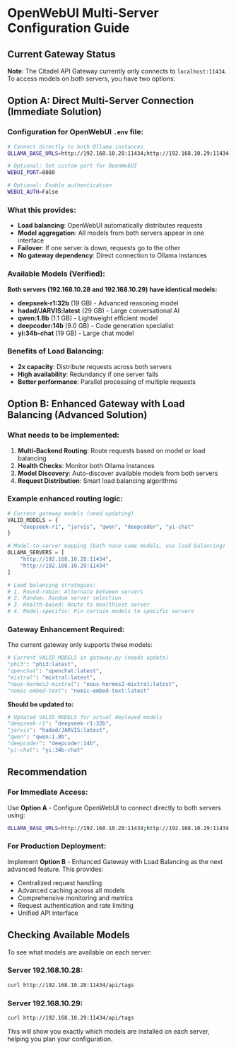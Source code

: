 # OpenWebUI Multi-Server Configuration Guide

## Current Gateway Status
**Note**: The Citadel API Gateway currently only connects to `localhost:11434`. To access models on both servers, you have two options:

## Option A: Direct Multi-Server Connection (Immediate Solution)

### Configuration for OpenWebUI `.env` file:
```bash
# Connect directly to both Ollama instances
OLLAMA_BASE_URLS=http://192.168.10.28:11434;http://192.168.10.29:11434

# Optional: Set custom port for OpenWebUI
WEBUI_PORT=8080

# Optional: Enable authentication
WEBUI_AUTH=False
```

### What this provides:
- **Load balancing**: OpenWebUI automatically distributes requests
- **Model aggregation**: All models from both servers appear in one interface
- **Failover**: If one server is down, requests go to the other
- **No gateway dependency**: Direct connection to Ollama instances

### Available Models (Verified):
**Both servers (192.168.10.28 and 192.168.10.29) have identical models:**
- **deepseek-r1:32b** (19 GB) - Advanced reasoning model
- **hadad/JARVIS:latest** (29 GB) - Large conversational AI
- **qwen:1.8b** (1.1 GB) - Lightweight efficient model
- **deepcoder:14b** (9.0 GB) - Code generation specialist
- **yi:34b-chat** (19 GB) - Large chat model

### Benefits of Load Balancing:
- **2x capacity**: Distribute requests across both servers
- **High availability**: Redundancy if one server fails
- **Better performance**: Parallel processing of multiple requests

## Option B: Enhanced Gateway with Load Balancing (Advanced Solution)

### What needs to be implemented:
1. **Multi-Backend Routing**: Route requests based on model or load balancing
2. **Health Checks**: Monitor both Ollama instances
3. **Model Discovery**: Auto-discover available models from both servers
4. **Request Distribution**: Smart load balancing algorithms

### Example enhanced routing logic:
```python
# Current gateway models (need updating)
VALID_MODELS = {
    "deepseek-r1", "jarvis", "qwen", "deepcoder", "yi-chat"
}

# Model-to-server mapping (both have same models, use load balancing)
OLLAMA_SERVERS = [
    "http://192.168.10.28:11434",
    "http://192.168.10.29:11434"
]

# Load balancing strategies:
# 1. Round-robin: Alternate between servers
# 2. Random: Random server selection
# 3. Health-based: Route to healthiest server
# 4. Model-specific: Pin certain models to specific servers
```

### Gateway Enhancement Required:
The current gateway only supports these models:
```python
# Current VALID_MODELS in gateway.py (needs update)
"phi3": "phi3:latest",
"openchat": "openchat:latest", 
"mixtral": "mixtral:latest",
"nous-hermes2-mixtral": "nous-hermes2-mixtral:latest",
"nomic-embed-text": "nomic-embed-text:latest"
```

**Should be updated to:**
```python
# Updated VALID_MODELS for actual deployed models
"deepseek-r1": "deepseek-r1:32b",
"jarvis": "hadad/JARVIS:latest",
"qwen": "qwen:1.8b",
"deepcoder": "deepcoder:14b",
"yi-chat": "yi:34b-chat"
```

## Recommendation

### For Immediate Access:
Use **Option A** - Configure OpenWebUI to connect directly to both servers using:
```bash
OLLAMA_BASE_URLS=http://192.168.10.28:11434;http://192.168.10.29:11434
```

### For Production Deployment:
Implement **Option B** - Enhanced Gateway with Load Balancing as the next advanced feature. This provides:
- Centralized request handling
- Advanced caching across all models
- Comprehensive monitoring and metrics
- Request authentication and rate limiting
- Unified API interface

## Checking Available Models

To see what models are available on each server:

### Server 192.168.10.28:
```bash
curl http://192.168.10.28:11434/api/tags
```

### Server 192.168.10.29:
```bash
curl http://192.168.10.29:11434/api/tags
```

This will show you exactly which models are installed on each server, helping you plan your configuration.
